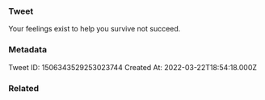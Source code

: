 ### Tweet
Your feelings exist to help you survive not succeed.

### Metadata
Tweet ID: 1506343529253023744
Created At: 2022-03-22T18:54:18.000Z

### Related

